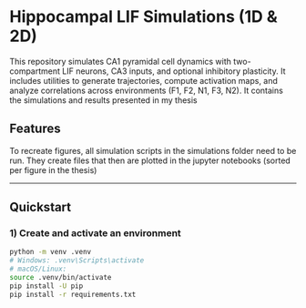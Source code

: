 # Hippocampal LIF Simulations (1D & 2D)

This repository simulates CA1 pyramidal cell dynamics with two-compartment LIF neurons, CA3 inputs, and optional inhibitory plasticity. It includes utilities to generate trajectories, compute activation maps, and analyze correlations across environments (F1, F2, N1, F3, N2).
It contains the simulations and results presented in my thesis

## Features
To recreate figures, all simulation scripts in the simulations folder need to be run. 
They create files that then are plotted in the jupyter notebooks (sorted per figure in the thesis)

---

## Quickstart

### 1) Create and activate an environment
```bash
python -m venv .venv
# Windows: .venv\Scripts\activate
# macOS/Linux:
source .venv/bin/activate
pip install -U pip
pip install -r requirements.txt
